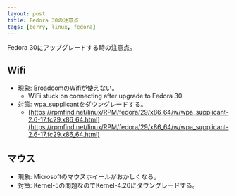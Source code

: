 ```yaml
---
layout: post
title: Fedora 30の注意点
tags: [berry, linux, fedora]
---
```


Fedora 30にアップグレードする時の注意点。

## Wifi

- 現象: BroadcomのWifiが使えない。
  - WiFi stuck on connecting after upgrade to Fedora 30
- 対策: wpa_supplicantをダウングレードする。
  - [https://rpmfind.net/linux/RPM/fedora/29/x86_64/w/wpa_supplicant-2.6-17.fc29.x86_64.html](https://rpmfind.net/linux/RPM/fedora/29/x86_64/w/wpa_supplicant-2.6-17.fc29.x86_64.html)

## マウス

- 現象: Microsoftのマウスホイールがおかしくなる。
- 対策: Kernel-5の問題なのでKernel-4.20にダウングレードする。
